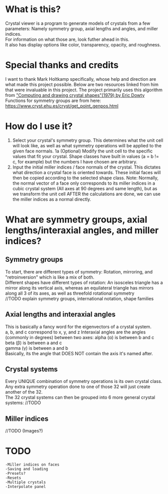 # What is this?
Crystal viewer is a program to generate models of crystals from a few parameters: Namely symmetry group, axial lengths and angles, and miller indices.  
For information on what those are, look futher ahead in this.  
It also has display options like color, transparency, opacity, and roughness.  

# Special thanks and credits
I want to thank Mark Holtkamp specifically, whose help and direction are what made this project possible. Below are two resources linked from him that were invaluable in this project.
The project primarily uses this algorithm from ["Computing and drawing crystal shapes"(1979) by Eric Dowty](http://www.minsocam.org/ammin/AM65/AM65_465.pdf)
Functions for symmetry groups are from here: https://www.cryst.ehu.es/cryst/get_point_genpos.html

# How do I use it?
1. Select your crystal's symmetry group. This determines what the unit cell will look like, as well as what symmetry operations will be applied to the given face normals.
	1a (Optional) Modify the unit cell to the specific values that fit your crystal. Shape classes have built in values (a = b != c, for example) but the numbers I have chosen are arbitrary.
2. Input the initial miller indices / face normals of the crystal. This dictates what direction a crystal face is oriented towards. These initial faces will then be copied according to the selected shape class. 
	Note: Normally, the normal vector of a face only corresponds to its miller indices in a cubic crystal system (All axes at 90 degrees and same length), but as we transform the unit cell AFTER the calculations are done, we can use the miller indices as a normal directly.
# What are symmetry groups, axial lengths/interaxial angles, and miller indices?

## Symmetry groups
To start, there are different types of symmetry: Rotation, mirroring, and "retroinversion" which is like a mix of both.  
Different shapes have different types of rotation: An isosceles triangle has a mirror along its vertical axis, whereas an equilateral triangle has mirrors along all 3 of its axes, as well as threefold rotational symmetry  
//TODO explain symmetry groups, international notation, shape families

## Axial lengths and interaxial angles
This is basically a fancy word for the eigenvectors of a crystal system.  
a, b, and c correspond to x, y, and z
Interaxial angles are the angles (commonly in degrees) between two axes:
	alpha (α) is between b and c  
	beta (β) is between a and c  
	gamma (γ) is between a and b  
Basically, its the angle that DOES NOT contain the axis it's named after. 

## Crystal systems
Every UNIQUE combination of symmetry operations is its own crystal class.  
Any extra symmetry operation done to one of those 32 will just create another of the 32.  
The 32 crystal systems can then be grouped into 6 more general crystal systems:
//TODO

## Miller indices
//TODO (Images?)

# TODO
	-Miller indices on faces
	-Saving and loading
	-Presets?
	-Resets
 	-Multiple crystals
	-Interpolate panel
